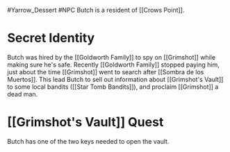 #Yarrow_Dessert #NPC 
Butch is a resident of [[Crows Point]].
# Secret Identity
Butch was hired by the [[Goldworth Family]] to spy on [[Grimshot]] while making sure he's safe. Recently [[Goldworth Family]] stopped paying him, just about the time [[Grimshot]] went to search after [[Sombra de los Muertos]]. This lead Butch to sell out information about [[Grimshot's Vault]] to some local bandits ([[Star Tomb Bandits]]), and proclaim [[Grimshot]] a dead man.
# [[Grimshot's Vault]] Quest
Butch has one of the two keys needed to open the vault.